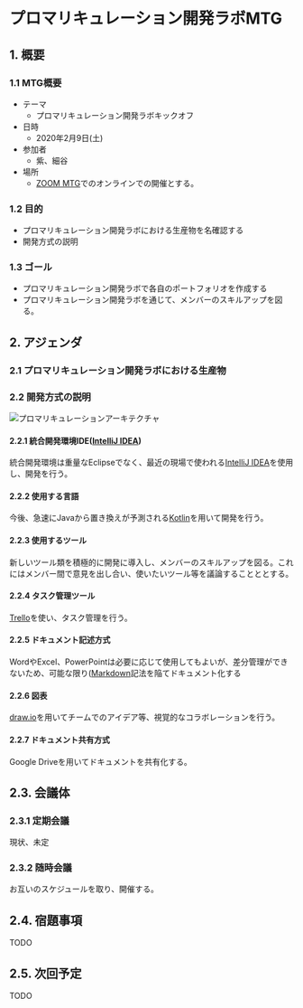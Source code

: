 # プロマリキュレーション開発ラボMTG

## 1. 概要
### 1.1 MTG概要
- テーマ
  - プロマリキュレーション開発ラボキックオフ
- 日時
  - 2020年2月9日(土)
- 参加者
  - 紫、細谷
- 場所
  - [ZOOM MTG](https://zoom.us/jp-jp/meetings.html)でのオンラインでの開催とする。

### 1.2 目的
- プロマリキュレーション開発ラボにおける生産物を名確認する
- 開発方式の説明

### 1.3 ゴール
- プロマリキュレーション開発ラボで各自のポートフォリオを作成する
- プロマリキュレーション開発ラボを通じて、メンバーのスキルアップを図る。

## 2. アジェンダ
### 2.1 プロマリキュレーション開発ラボにおける生産物

### 2.2 開発方式の説明

![プロマリキュレーションアーキテクチャ](https://github.com/tamito0201/promari-curation/blob/develop/doc/meeting/20200209%20-%20MTG/img/2020208_Promari_Curation_Architecture_Rough_Sketch.jpg)

#### 2.2.1 統合開発環境IDE([IntelliJ IDEA](https://ja.wikipedia.org/wiki/IntelliJ_IDEA))
統合開発環境は重量なEclipseでなく、最近の現場で使われる[IntelliJ IDEA](https://ja.wikipedia.org/wiki/IntelliJ_IDEA)を使用し、開発を行う。
#### 2.2.2 使用する言語
今後、急速にJavaから置き換えが予測される[Kotlin](https://ja.wikipedia.org/wiki/Kotlin)を用いて開発を行う。
#### 2.2.3 使用するツール
新しいツール類を積極的に開発に導入し、メンバーのスキルアップを図る。これにはメンバー間で意見を出し合い、使いたいツール等を議論することととする。
#### 2.2.4 タスク管理ツール
[Trello](https://trello.com/)を使い、タスク管理を行う。
#### 2.2.5 ドキュメント記述方式
WordやExcel、PowerPointは必要に応じて使用してもよいが、差分管理ができないため、可能な限り([Markdown](https://ja.wikipedia.org/wiki/Markdown)記法を陥てドキュメント化する
#### 2.2.6 図表
[draw.io](https://www.draw.io/)を用いてチームでのアイデア等、視覚的なコラボレーションを行う。
#### 2.2.7 ドキュメント共有方式
Google Driveを用いてドキュメントを共有化する。

## 2.3. 会議体
### 2.3.1 定期会議
現状、未定
### 2.3.2 随時会議
お互いのスケジュールを取り、開催する。

## 2.4. 宿題事項
TODO

## 2.5. 次回予定
TODO
